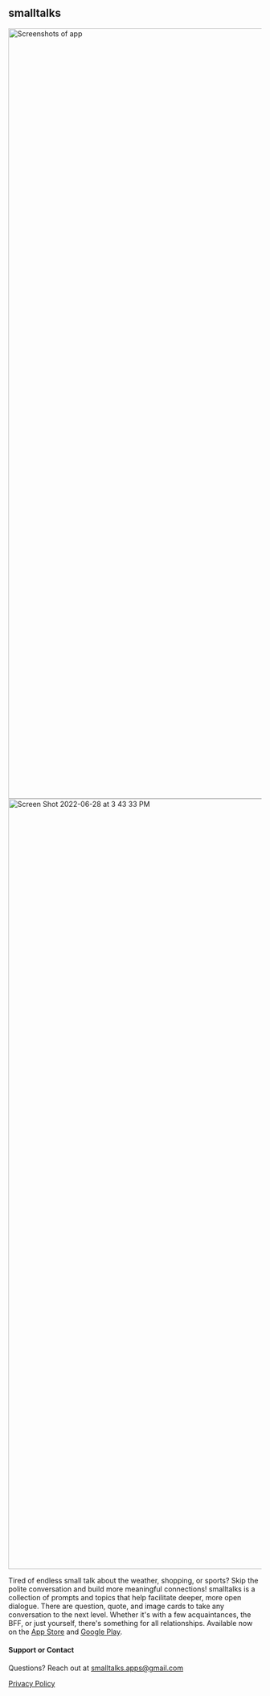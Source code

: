 ## smalltalks
<img width="1532" alt="Screenshots of app" src="https://user-images.githubusercontent.com/3145745/176270780-f2da9d92-5424-4d76-98ca-88d4df3b711b.png">
<img width="1532" alt="Screen Shot 2022-06-28 at 3 43 33 PM" src="https://user-images.githubusercontent.com/3145745/176271449-6f327429-7957-4895-95d8-e56a1b5322a4.png">


Tired of endless small talk about the weather, shopping, or sports? Skip the polite conversation and build more meaningful connections! smalltalks is a collection of prompts and topics that help facilitate deeper, more open dialogue. There are question, quote, and image cards to take any conversation to the next level. Whether it's with a few acquaintances, the BFF, or just yourself, there's something for all relationships. Available now on the [App Store](https://apps.apple.com/us/app/airbnb/id1631769182) and [Google Play](https://play.google.com/store/apps/details?id=com.smalltalks). 



#### Support or Contact

Questions? Reach out at smalltalks.apps@gmail.com

[Privacy Policy](https://www.freeprivacypolicy.com/live/61883219-dfd2-4c00-8526-57b8ff2f73fe)
